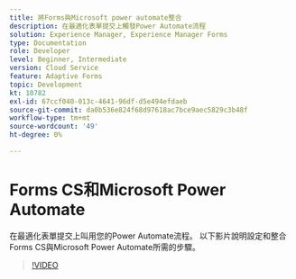 ```yaml
---
title: 將Forms與Microsoft power automate整合
description: 在最適化表單提交上觸發Power Automate流程
solution: Experience Manager, Experience Manager Forms
type: Documentation
role: Developer
level: Beginner, Intermediate
version: Cloud Service
feature: Adaptive Forms
topic: Development
kt: 10782
exl-id: 67ccf040-013c-4641-96df-d5e494efdaeb
source-git-commit: da0b536e824f68d97618ac7bce9aec5829c3b48f
workflow-type: tm+mt
source-wordcount: '49'
ht-degree: 0%

---
```


# Forms CS和Microsoft Power Automate

在最適化表單提交上叫用您的Power Automate流程。 以下影片說明設定和整合Forms CS與Microsoft Power Automate所需的步驟。

>[!VIDEO](https://video.tv.adobe.com/v/345675?quality=12&learn=on)
